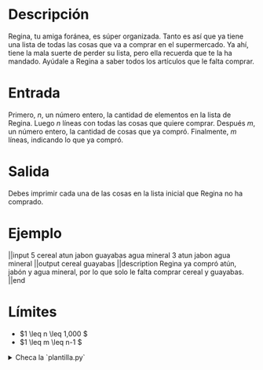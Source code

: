 # Descripción

Regina, tu amiga foránea, es súper organizada. Tanto es así que ya tiene una lista de todas las cosas que va a comprar en el supermercado. Ya ahí, tiene la mala suerte de perder su lista, pero ella recuerda que te la ha mandado. Ayúdale a Regina a saber todos los artículos que le falta comprar. 

# Entrada

Primero, $n$, un número entero, la cantidad de elementos en la lista de Regina. 
Luego $n$ líneas con todas las cosas que quiere comprar.
Después $m$, un número entero, la cantidad de cosas que ya compró. 
Finalmente, $m$ líneas, indicando lo que ya compró.

# Salida

Debes imprimir cada una de las cosas en la lista inicial que Regina no ha comprado. 

# Ejemplo

||input
5
cereal
atun
jabon
guayabas
agua mineral
3
atun
jabon
agua mineral
||output
cereal
guayabas
||description
Regina ya compró atún, jabón y agua mineral, por lo que solo le falta comprar cereal y guayabas.
||end

# Límites

- $1 \leq n \leq 1,000 $
- $1 \leq m \leq n-1 $

<details><summary>Checa la `plantilla.py`</summary>

{{plantilla.py}}

</details>
